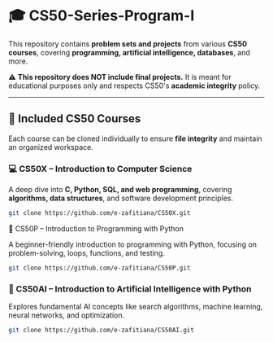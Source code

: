 # 🎓 CS50-Series-Program-I

This repository contains **problem sets and projects** from various **CS50 courses**, covering **programming, artificial intelligence, databases**, and more.

⚠️ **This repository does NOT include final projects.** It is meant for educational purposes only and respects CS50's **academic integrity** policy.

---

## 📌 Included CS50 Courses

Each course can be cloned individually to ensure **file integrity** and maintain an organized workspace.

### 💻 CS50X – Introduction to Computer Science
A deep dive into **C, Python, SQL, and web programming**, covering **algorithms, data structures**, and software development principles.

```bash
git clone https://github.com/e-zafitiana/CS50X.git
```
🐍 CS50P – Introduction to Programming with Python

A beginner-friendly introduction to programming with Python, focusing on problem-solving, loops, functions, and testing.

```bash
git clone https://github.com/e-zafitiana/CS50P.git
```

### 🧠 CS50AI – Introduction to Artificial Intelligence with Python

Explores fundamental AI concepts like search algorithms, machine learning, neural networks, and optimization.

```bash
git clone https://github.com/e-zafitiana/CS50AI.git
```
